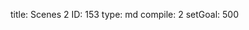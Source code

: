 title:          Scenes 2
ID:             153
type:           md
compile:        2
setGoal:        500


